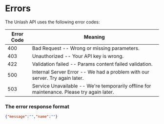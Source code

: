 # Errors

The Unlash API uses the following error codes:


Error Code | Meaning
---------- | -------
400 | Bad Request -- Wrong or missing parameters.
403 | Unauthorized -- Your API key is wrong.
422 | Validation failed -- Params content failed validation.
500 | Internal Server Error -- We had a problem with our server. Try again later.
503 | Service Unavailable -- We're temporarily offline for maintenance. Please try again later.

### The error response format 

```json
{"message":"","name":""}
```